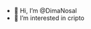 - 👋 Hi, I’m @DimaNosal
- 👀 I’m interested in cripto



<!---
DimaNosal/DimaNosal is a ✨ special ✨ repository because its `README.md` (this file) appears on your GitHub profile.
You can click the Preview link to take a look at your changes.
--->
